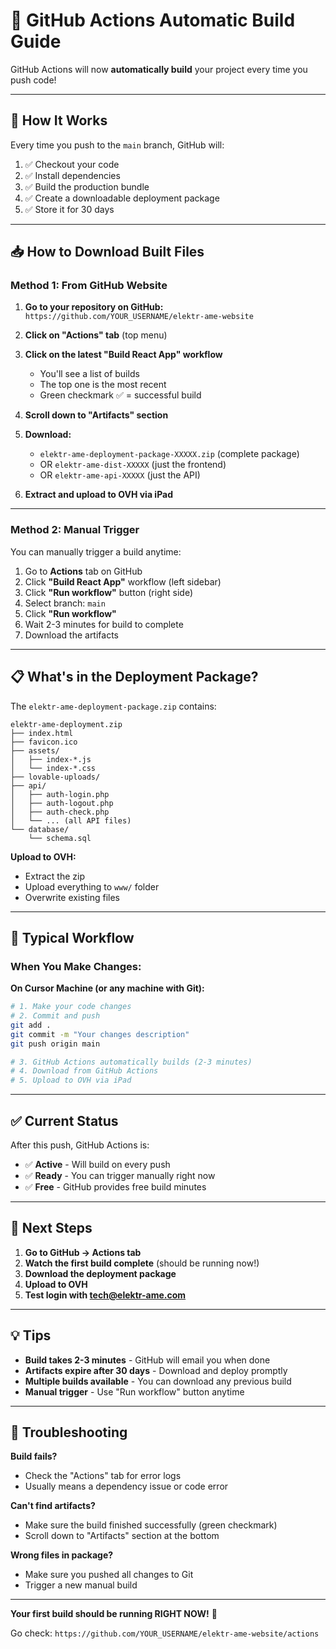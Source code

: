 # 🤖 GitHub Actions Automatic Build Guide

GitHub Actions will now **automatically build** your project every time you push code!

---

## 🎯 How It Works

Every time you push to the `main` branch, GitHub will:
1. ✅ Checkout your code
2. ✅ Install dependencies
3. ✅ Build the production bundle
4. ✅ Create a downloadable deployment package
5. ✅ Store it for 30 days

---

## 📥 How to Download Built Files

### **Method 1: From GitHub Website**

1. **Go to your repository on GitHub:**
   `https://github.com/YOUR_USERNAME/elektr-ame-website`

2. **Click on "Actions" tab** (top menu)

3. **Click on the latest "Build React App" workflow**
   - You'll see a list of builds
   - The top one is the most recent
   - Green checkmark ✅ = successful build

4. **Scroll down to "Artifacts" section**

5. **Download:**
   - `elektr-ame-deployment-package-XXXXX.zip` (complete package)
   - OR `elektr-ame-dist-XXXXX` (just the frontend)
   - OR `elektr-ame-api-XXXXX` (just the API)

6. **Extract and upload to OVH via iPad**

---

### **Method 2: Manual Trigger**

You can manually trigger a build anytime:

1. Go to **Actions** tab on GitHub
2. Click **"Build React App"** workflow (left sidebar)
3. Click **"Run workflow"** button (right side)
4. Select branch: `main`
5. Click **"Run workflow"**
6. Wait 2-3 minutes for build to complete
7. Download the artifacts

---

## 📋 What's in the Deployment Package?

The `elektr-ame-deployment-package.zip` contains:
```
elektr-ame-deployment.zip
├── index.html
├── favicon.ico
├── assets/
│   ├── index-*.js
│   └── index-*.css
├── lovable-uploads/
├── api/
│   ├── auth-login.php
│   ├── auth-logout.php
│   ├── auth-check.php
│   └── ... (all API files)
└── database/
    └── schema.sql
```

**Upload to OVH:**
- Extract the zip
- Upload everything to `www/` folder
- Overwrite existing files

---

## 🔄 Typical Workflow

### **When You Make Changes:**

**On Cursor Machine (or any machine with Git):**
```bash
# 1. Make your code changes
# 2. Commit and push
git add .
git commit -m "Your changes description"
git push origin main

# 3. GitHub Actions automatically builds (2-3 minutes)
# 4. Download from GitHub Actions
# 5. Upload to OVH via iPad
```

---

## ✅ Current Status

After this push, GitHub Actions is:
- ✅ **Active** - Will build on every push
- ✅ **Ready** - You can trigger manually right now
- ✅ **Free** - GitHub provides free build minutes

---

## 🎉 Next Steps

1. **Go to GitHub → Actions tab**
2. **Watch the first build complete** (should be running now!)
3. **Download the deployment package**
4. **Upload to OVH**
5. **Test login with tech@elektr-ame.com**

---

## 💡 Tips

- **Build takes 2-3 minutes** - GitHub will email you when done
- **Artifacts expire after 30 days** - Download and deploy promptly
- **Multiple builds available** - You can download any previous build
- **Manual trigger** - Use "Run workflow" button anytime

---

## 🐛 Troubleshooting

**Build fails?**
- Check the "Actions" tab for error logs
- Usually means a dependency issue or code error

**Can't find artifacts?**
- Make sure the build finished successfully (green checkmark)
- Scroll down to "Artifacts" section at the bottom

**Wrong files in package?**
- Make sure you pushed all changes to Git
- Trigger a new manual build

---

**Your first build should be running RIGHT NOW!** 🎉

Go check: `https://github.com/YOUR_USERNAME/elektr-ame-website/actions`

